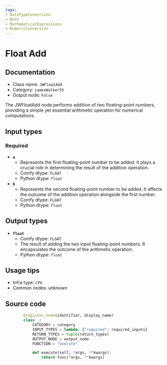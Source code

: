 ```yaml
---
tags:
- DataTypeConversion
- Math
- MathematicalExpressions
- NumericConversion
---
```


# Float Add
## Documentation
- Class name: `JWFloatAdd`
- Category: `jamesWalker55`
- Output node: `False`

The JWFloatAdd node performs addition of two floating-point numbers, providing a simple yet essential arithmetic operation for numerical computations.
## Input types
### Required
- **`a`**
    - Represents the first floating-point number to be added. It plays a crucial role in determining the result of the addition operation.
    - Comfy dtype: `FLOAT`
    - Python dtype: `float`
- **`b`**
    - Represents the second floating-point number to be added. It affects the outcome of the addition operation alongside the first number.
    - Comfy dtype: `FLOAT`
    - Python dtype: `float`
## Output types
- **`float`**
    - Comfy dtype: `FLOAT`
    - The result of adding the two input floating-point numbers. It encapsulates the outcome of the arithmetic operation.
    - Python dtype: `float`
## Usage tips
- Infra type: `CPU`
- Common nodes: unknown


## Source code
```python
        @register_node(identifier, display_name)
        class _:
            CATEGORY = category
            INPUT_TYPES = lambda: {"required": required_inputs}
            RETURN_TYPES = tuple(return_types)
            OUTPUT_NODE = output_node
            FUNCTION = "execute"

            def execute(self, *args, **kwargs):
                return func(*args, **kwargs)

```
